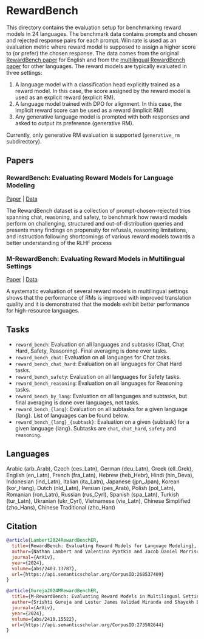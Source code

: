 # RewardBench

This directory contains the evaluation setup for benchmarking reward models in 24 languages. The benchmark data contains prompts and chosen and rejected response pairs for each prompt. Win rate is used as an evaluation metric where reward model is supposed to assign a higher score to (or prefer) the chosen response. The data comes from the original [RewardBench paper](https://arxiv.org/abs/2403.13787) for English and from the [multilingual RewardBench paper](https://arxiv.org/abs/2410.15522) for other languages. The reward models are typically evaluated in three settings: 
1) A language model with a classification head explicitly trained as a reward model. In this case, the score assigned by the reward model is used as an explicit reward (explicit RM).
2) A language model trained with DPO for alignment. In this case, the implicit reward score can be used as a reward (implicit RM)
3) Any generative language model is prompted with both responses and asked to output its preference (generative RM).

Currently, only generative RM evaluation is supported (`generative_rm` subdirectory).

## Papers

### RewardBench: Evaluating Reward Models for Language Modeling
[Paper](https://arxiv.org/abs/2403.13787) | [Data](https://huggingface.co/datasets/allenai/reward-bench)

The RewardBench dataset is a collection of prompt-chosen-rejected trios spanning chat, reasoning, and safety, to benchmark how reward models perform on challenging, structured and out-of-distribution queries and presents many findings on propensity for refusals, reasoning limitations, and instruction following shortcomings of various reward models towards a better understanding of the RLHF process



### M-RewardBench: Evaluating Reward Models in Multilingual Settings
[Paper](https://arxiv.org/abs/2410.15522) | [Data](https://huggingface.co/datasets/CohereLabsCommunity/multilingual-reward-bench)

A systematic evaluation of several reward models in multilingual settings shows that the performance of RMs is improved with improved translation quality and it is demonstrated that the models exhibit better performance for high-resource languages.

## Tasks

* `reward_bench`: Evaluation on all languages and subtasks (Chat, Chat Hard, Safety, Reasoning). Final averaging is done over tasks.
* `reward_bench_chat`: Evaluation on all languages for Chat tasks.
* `reward_bench_chat_hard`: Evaluation on all languages for Chat Hard tasks.
* `reward_bench_safety`: Evaluation on all languages for Safety tasks.
* `reward_bench_reasoning`: Evaluation on all languages for Reasoning tasks.
* `reward_bench_by_lang`: Evaluation on all languages and subtasks, but final averaging is done over languages, not tasks.
* `reward_bench_{lang}`: Evaluation on all subtasks for a given language {lang}. List of languages can be found below.
* `reward_bench_{lang}_{subtask}`: Evaluation on a given {subtask} for a given language {lang}. Subtasks are `chat`, `chat_hard`, `safety` and `reasoning`.

## Languages
Arabic (arb_Arab), Czech (ces_Latn), German (deu_Latn), Greek (ell_Grek), English (en_Latn), French (fra_Latn), Hebrew (heb_Hebr), Hindi (hin_Deva), Indonesian (ind_Latn), Italian (ita_Latn), Japanese (jpn_Jpan), Korean (kor_Hang), Dutch (nld_Latn), Persian (pes_Arab), Polish (pol_Latn), Romanian (ron_Latn), Russian (rus_Cyrl), Spanish (spa_Latn), Turkish (tur_Latn), Ukranian (ukr_Cyrl), Vietnamese (vie_Latn), Chinese Simplified (zho_Hans), Chinese Traditional (zho_Hant)

## Citation
```bibtex
@article{Lambert2024RewardBenchER,
  title={RewardBench: Evaluating Reward Models for Language Modeling},
  author={Nathan Lambert and Valentina Pyatkin and Jacob Daniel Morrison and Lester James Validad Miranda and Bill Yuchen Lin and Khyathi Raghavi Chandu and Nouha Dziri and Sachin Kumar and Tom Zick and Yejin Choi and Noah A. Smith and Hanna Hajishirzi},
  journal={ArXiv},
  year={2024},
  volume={abs/2403.13787},
  url={https://api.semanticscholar.org/CorpusID:268537409}
}
```

```bibtex
@article{Gureja2024MRewardBenchER,
  title={M-RewardBench: Evaluating Reward Models in Multilingual Settings},
  author={Srishti Gureja and Lester James Validad Miranda and Shayekh Bin Islam and Rishabh Maheshwary and Drishti Sharma and Gusti Winata and Nathan Lambert and Sebastian Ruder and Sara Hooker and Marzieh Fadaee},
  journal={ArXiv},
  year={2024},
  volume={abs/2410.15522},
  url={https://api.semanticscholar.org/CorpusID:273502644}
}
```